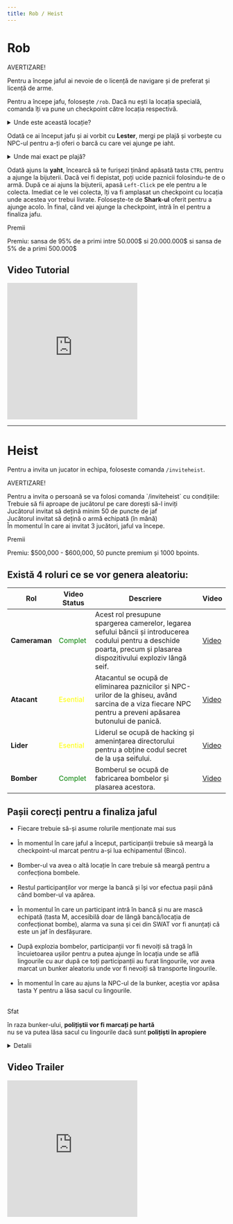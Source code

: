 ```yaml
---
title: Rob / Heist
---
```


# Rob

<div class="warning-container">
    <p class="title">AVERTIZARE!</p>
    <p class="description">
        Pentru a începe jaful ai nevoie de o licență de navigare și de preferat și licență de arme.
    </p>
</div>

Pentru a începe jafu, folosește `/rob`. Dacă nu ești la locația specială, comanda îți va pune un checkpoint către locația respectivă.

<details class="details custom-block">
    <summary>Unde este această locație?</summary>
    <p>![rob](https://i.imgur.com/CdrtgAs.png "locatie")</p>
</details>

Odată ce ai început jafu și ai vorbit cu **Lester**, mergi pe plajă și vorbește cu NPC-ul pentru a-ți oferi o barcă cu care vei ajunge pe iaht.

<details class="details custom-block">
    <summary>Unde mai exact pe plajă?</summary>
    <p>![rob](https://i.imgur.com/ZGYTsNk.png "Locatie plaja")</p>
</details>

Odată ajuns la **yaht**, încearcă să te furișezi ținând apăsată tasta `CTRL` pentru a ajunge la bijuterii.
Dacă vei fi depistat, poți ucide paznicii folosindu-te de o armă.
După ce ai ajuns la bijuterii, apasă `Left-Click` pe ele pentru a le colecta.
Imediat ce le vei colecta, îți va fi amplasat un checkpoint cu locația unde acestea vor trebui livrate.
Folosește-te de **Shark-ul** oferit pentru a ajunge acolo. 
În final, când vei ajunge la checkpoint, intră în el pentru a finaliza jafu.

<div class="important-container">
    <p class="title">Premii</p>
    <p class="description">Premiu: sansa de 95% de a primi intre 50.000$ si 20.000.000$ si sansa de 5% de a primi 500.000$</p>
</div>

## Video Tutorial 
<iframe height="315" src="https://www.youtube.com/embed/zXyVAhWTKow?si=I89cc4iy7QyYF2VX&amp;controls=0&rel=0&showinfo=0" title="YouTube video player" frameborder="0" allow="accelerometer; autoplay; clipboard-write; encrypted-media; gyroscope; picture-in-picture; web-share" allowfullscreen></iframe>
<br> <hr>


# Heist

Pentru a invita un jucator in echipa, foloseste comanda `/inviteheist`.

<div class="warning-container">
    <p class="title">AVERTIZARE!</p>
    <p class="description">
        Pentru a invita o persoană se va folosi comanda `/inviteheist` cu condițiile: <br>
        Trebuie să fii aproape de jucătorul pe care dorești să-l inviți <br>
        Jucătorul invitat să dețină minim 50 de puncte de jaf <br>
        Jucătorul invitat să dețină o armă echipată (în mână) <br>
        În momentul în care ai invitat 3 jucători, jaful va începe. <br>
    </p>
</div>


<div class="important-container">
    <p class="title">Premii</p>
    <p class="description">Premiu: $500,000 - $600,000, 50 puncte premium și 1000 bpoints.</p>
</div>

## Există 4 roluri ce se vor genera aleatoriu: 

<table>
  <thead>
    <tr>
      <th>Rol</th>
      <th>Video Status</th>
      <th>Descriere</th>
      <th>Video</th>
    </tr>
  </thead>
  <tbody>
    <tr>
      <td><b>Cameraman</b></td>
      <td style="color:green;">Complet</td>
      <td>Acest rol presupune spargerea camerelor, legarea sefului băncii și introducerea codului pentru a deschide poarta, precum și plasarea dispozitivului exploziv lângă seif.</td>
      <td><a href="https://www.youtube.com/embed/IB0TFhwna7k?si=Xo0xJSPSZjtvOLYf&amp;controls=0" target="_blank">Video</a></td>
    </tr>
    <tr>
      <td><b>Atacant</b></td>
      <td style="color:yellow;">Esential</td>
      <td>Atacantul se ocupă de eliminarea paznicilor și NPC-urilor de la ghiseu, având sarcina de a viza fiecare NPC pentru a preveni apăsarea butonului de panică.</td>
      <td><a href="https://www.youtube.com/embed/932SmLrX3rQ?si=gKT8L8sTI7Ji9VlH&amp;controls=0" target="_blank">Video</a></td>
    </tr>
    <tr>
      <td><b>Lider</b></td>
      <td style="color:yellow;">Esential</td>
      <td>Liderul se ocupă de hacking și amenințarea directorului pentru a obține codul secret de la ușa seifului.</td>
      <td><a href="https://www.youtube.com/embed/vePtW1KsxD0?si=4ByHY7kfG9nuBX2d&amp;controls=0" target="_blank">Video</a></td>
    </tr>
    <tr>
      <td><b>Bomber</b></td>
      <td style="color:green;">Complet</td>
      <td>Bomberul se ocupă de fabricarea bombelor și plasarea acestora.</td>
      <td><a href="https://www.youtube.com/embed/mINVctZdWLY?si=RCAFesGkpl_teFXI&amp;controls=0" target="_blank">Video</a></td>
    </tr>
  </tbody>
</table>

## Pașii corecți pentru a finaliza jaful
<ul>
<li>Fiecare trebuie să-și asume rolurile menționate mai sus <br></li> <br>
<li>În momentul în care jaful a început, participanții trebuie să meargă la checkpoint-ul marcat pentru a-și lua echipamentul (Binco). </li> <br>
<li>Bomber-ul va avea o altă locație în care trebuie să meargă pentru a confecționa bombele. </li> <br>
<li>Restul participanților vor merge la bancă și își vor efectua pașii până când bomber-ul va apărea. </li> <br>
<li>În momentul în care un participant intră în bancă și nu are mască echipată (tasta M, accesibilă doar de lângă bancă/locația de confecționat bombe), alarma va suna și cei din SWAT vor fi anunțați că este un jaf în desfășurare. </li> <br>
<li>După explozia bombelor, participanții vor fi nevoiți să tragă în încuietoarea ușilor pentru a putea ajunge în locația unde se află lingourile cu aur
după ce toți participanții au furat lingourile, vor avea marcat un bunker aleatoriu unde vor fi nevoiți să transporte lingourile. </li> <br>
<li>În momentul în care au ajuns la NPC-ul de la bunker, aceștia vor apăsa tasta Y pentru a lăsa sacul cu lingourile. </li> <br>
</ul>

<div class="tip-container">
    <p class="title">Sfat</p>
    <p class="description">în raza bunker-ului, <strong>polițiștii vor fi marcați pe hartă</strong> <br>
        nu se va putea lăsa sacul cu lingourile dacă sunt <strong>polițiști în apropiere</strong>
    </p>
</div>


<details class="details custom-block">
    <summary>Detalii</summary>
    <p>Membrii din SWAT vor fi recompensați pentru fiecare ucigaș făcut pe un participant la jaf cu: 5 puncte premium, 100 bpoints și aleatoriu între $10,000 și $12,500.</p>
    <p>SWAT-ul va fi anuntat in situatiile urmatoare: după 30 de secunde de la explozia bombelor, când camerele nu au fost distruse la timp, nd NPC-urile de la ghiseu nu au fost amenințate suficient.
    </p>
    <p>Participanții ce vor avea mască echipată vor fi undercover și nu vor putea fi localizați</p>
</details>




## Video Trailer 
<iframe height="315" src="https://www.youtube.com/embed/Sk0oZFI4Pjs?si=XH6EYxTYkuZnk4Mc;controls=0&rel=0" title="YouTube video player" frameborder="0" allow="accelerometer; autoplay; clipboard-write; encrypted-media; gyroscope; picture-in-picture; web-share" allowfullscreen></iframe>
